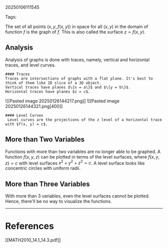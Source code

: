 20250106111545

Tags:

The set of all points $(x, y, f(x, y))$ in space for all $(x, y)$ in the domain of function $f$ is the graph of $f$. This is also called the surface $z = f(x, y)$. 

## Analysis
Analysis of graphs is done with traces, namely, vertical and horizontal traces, and level curves. 
```ad-note
#### Traces
Traces are intersections of graphs with a flat plane. It's best to think of them like 2D slice of a 3D object.
Vertical traces have planes $\{x = a\}$ and $\{y = b\}$.
Horizontal traces have planes $z = c$.
```

![[Pasted image 20250126144217.png]]
![[Pasted image 20250126144321.png|400]]

```ad-note
#### Level Curves
 Level curves are the projections of the z level of a horizontal trace with $f(x, y) = c$. 
```

## More than Two Variables
Functions with more than two variables are no longer able to be graphed. A function $f(x, y, z)$ can be plotted in terms of the level surfaces, where $f(x, y, z) = c$ with level surfaces $x^{2} + y^{2} + z^{2} = c$. A level surface looks like concentric circles with uniform radii. 

## More than Three Variables
With more than 3 variables, even the level surfaces cannot be plotted. Hence, there'll be no way to visualize the functions. 
___
# References
[[MATH2010_14.1_14.3.pdf]]
